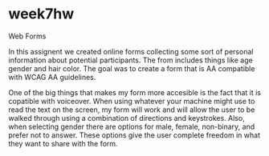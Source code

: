 # week7hw
Web Forms

In this assignent we created online forms collecting some sort of personal information about potential participants. The from includes things like age gender and hair color. The goal was to create a form that is AA compatible with WCAG AA guidelines.

One of the big things that makes my form more accesible is the fact that it is copatible with voiceover. When using whatever your machine might use to read the text on the screen, my form will work and will allow the user to be walked through using a combination of directions and keystrokes. Also, when selecting gender there are options for male, female, non-binary, and prefer not to answer. These options give the user complete freedom in what they want to share with the form.
